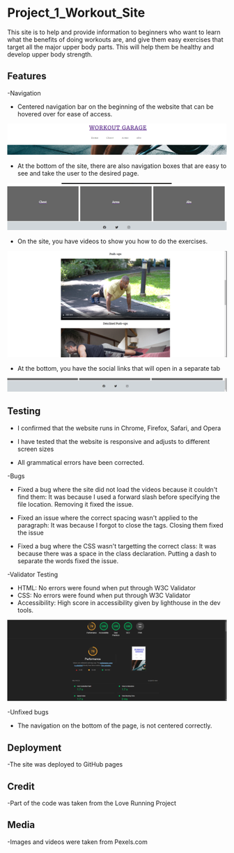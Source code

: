 # Project_1_Workout_Site

This site is to help and provide information to beginners who want to learn what the benefits of doing workouts are, and give them easy exercises that target all the major upper body parts. This will help them be healthy and develop upper body strength.

## Features

 -Navigation
  - Centered navigation bar on the beginning of the website that can be hovered over for ease of access.
  
  ![](assets/images/top_nav.PNG)
  
  - At the bottom of the site, there are also navigation boxes that are easy to see and take the user to the desired page.
  
  ![](assets/images/bot_nav.PNG)
  
  - On the site, you have videos to show you how to do the exercises.
  
  ![](assets/images/video_showcase.PNG)
  
  - At the bottom, you have the social links that will open in a separate tab 
  
  ![](assets/images/socials.PNG)
   
## Testing
  - I confirmed that the website runs in Chrome, Firefox, Safari, and Opera
  
  - I have tested that the website is responsive and adjusts to different screen sizes
  
  - All grammatical errors have been corrected.

 -Bugs
  - Fixed a bug where the site did not load the videos because it couldn't find them: It was because I used a forward slash before specifying the file location. Removing it fixed the issue.
  
  - Fixed an issue where the correct spacing wasn't applied to the paragraph: It was because I forgot to close the tags. Closing them fixed the issue
  
  - Fixed a bug where the CSS wasn't targetting the correct class: It was because there was a space in the class declaration. Putting a dash to separate the words fixed the issue.

 -Validator Testing
  - HTML: No errors were found when put through W3C Validator
  - CSS: No errors were found when put through W3C Validator
  - Accessibility: High score in accessibility given by lighthouse in the dev tools.
  
  ![](assets/images/lighthouse_performance.PNG)
  
  
 -Unfixed bugs
  - The navigation on the bottom of the page, is not centered correctly.
  
## Deployment
 -The site was deployed to GitHub pages
 
## Credit
 -Part of the code was taken from the Love Running Project
 
## Media
 -Images and videos were taken from Pexels.com
